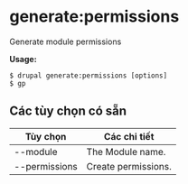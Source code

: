 # generate:permissions
Generate module permissions

**Usage:**
```
$ drupal generate:permissions [options]
$ gp  
```

## Các tùy chọn có sẵn
Tùy chọn | Các chi tiết
-------|-------------
--module | The Module name.
--permissions | Create permissions.
